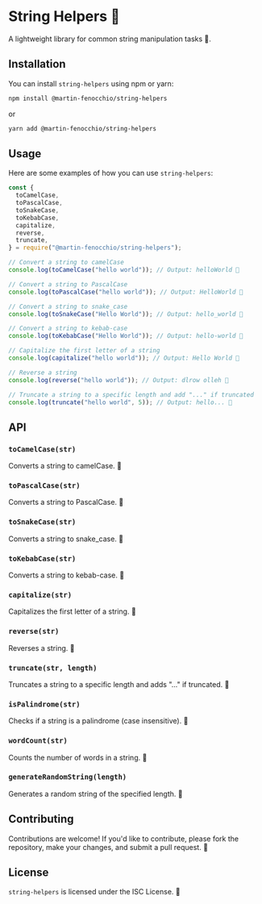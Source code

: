 # String Helpers 🚀

A lightweight library for common string manipulation tasks 🧠.

## Installation

You can install `string-helpers` using npm or yarn:

```bash
npm install @martin-fenocchio/string-helpers
```

or

```bash
yarn add @martin-fenocchio/string-helpers
```

## Usage

Here are some examples of how you can use `string-helpers`:

```javascript
const {
  toCamelCase,
  toPascalCase,
  toSnakeCase,
  toKebabCase,
  capitalize,
  reverse,
  truncate,
} = require("@martin-fenocchio/string-helpers");

// Convert a string to camelCase
console.log(toCamelCase("hello world")); // Output: helloWorld 🔄

// Convert a string to PascalCase
console.log(toPascalCase("hello world")); // Output: HelloWorld 🔄

// Convert a string to snake_case
console.log(toSnakeCase("Hello World")); // Output: hello_world 🔄

// Convert a string to kebab-case
console.log(toKebabCase("Hello World")); // Output: hello-world 🔄

// Capitalize the first letter of a string
console.log(capitalize("hello world")); // Output: Hello World 🔄

// Reverse a string
console.log(reverse("hello world")); // Output: dlrow olleh 🔄

// Truncate a string to a specific length and add "..." if truncated
console.log(truncate("hello world", 5)); // Output: hello... 🔄
```

## API

### `toCamelCase(str)`

Converts a string to camelCase. 🔄

### `toPascalCase(str)`

Converts a string to PascalCase. 🔄

### `toSnakeCase(str)`

Converts a string to snake_case. 🔄

### `toKebabCase(str)`

Converts a string to kebab-case. 🔄

### `capitalize(str)`

Capitalizes the first letter of a string. 🔄

### `reverse(str)`

Reverses a string. 🔄

### `truncate(str, length)`

Truncates a string to a specific length and adds "..." if truncated. 🔄

### `isPalindrome(str)`

Checks if a string is a palindrome (case insensitive). 🔄

### `wordCount(str)`

Counts the number of words in a string. 🔄

### `generateRandomString(length)`

Generates a random string of the specified length. 🔄

## Contributing

Contributions are welcome! If you'd like to contribute, please fork the repository, make your changes, and submit a pull request. 🚀

## License

`string-helpers` is licensed under the ISC License. 🚫
